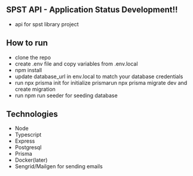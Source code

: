 ## SPST API - Application Status Development!!

- api for spst library project

## How to run

- clone the repo
- create .env file and copy variables from .env.local
- npm install
- update database_url in env.local to match your database credentials
- run npx prisma init for initialize prismarun npx prisma migrate dev and create migration
- run npm run seeder for seeding database

## Technologies

- Node
- Typescript
- Express
- Postgresql
- Prisma
- Docker(later)
- Sengrid/Mailgen for sending emails
